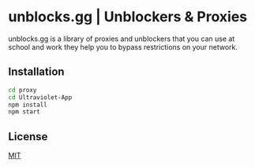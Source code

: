 # unblocks.gg | Unblockers & Proxies

unblocks.gg is a library of proxies and unblockers that you can use at school and work they help you to bypass restrictions on your network.

## Installation

```sh
cd proxy
cd Ultraviolet-App
npm install
npm start
```

## License
[MIT](https://github.com/barryjensen-dev/unblocks.gg/LICENSE)